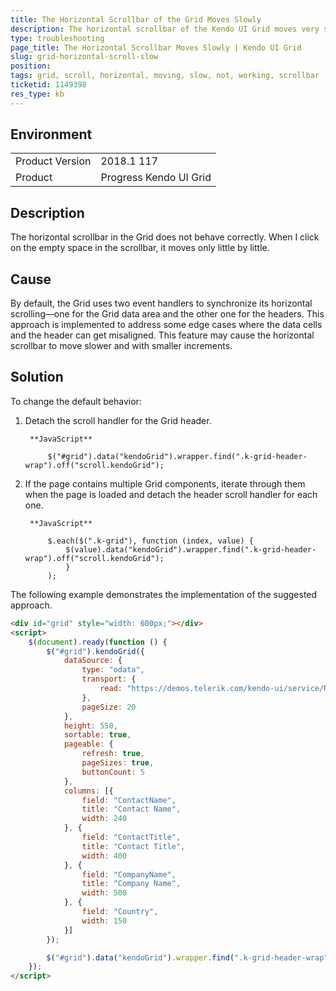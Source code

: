 ```yaml
---
title: The Horizontal Scrollbar of the Grid Moves Slowly
description: The horizontal scrollbar of the Kendo UI Grid moves very slowly.
type: troubleshooting
page_title: The Horizontal Scrollbar Moves Slowly | Kendo UI Grid
slug: grid-horizontal-scroll-slow
position:
tags: grid, scroll, horizontal, moving, slow, not, working, scrollbar
ticketid: 1149398
res_type: kb
---
```


## Environment

<table>
	<tr>
		<td>Product Version</td>
		<td>2018.1 117</td>
	</tr>
	<tr>
		<td>Product</td>
		<td>Progress Kendo UI Grid</td>
	</tr>
</table>


## Description

The horizontal scrollbar in the Grid does not behave correctly. When I click on the empty space in the scrollbar, it moves only little by little.

## Cause

By default, the Grid uses two event handlers to synchronize its horizontal scrolling&mdash;one for the Grid data area and the other one for the headers. This approach is implemented to address some edge cases where the data cells and the header can get misaligned. This feature may cause the horizontal scrollbar to move slower and with smaller increments.

## Solution

To change the default behavior:

1. Detach the scroll handler for the Grid header.

		**JavaScript**
		
			$("#grid").data("kendoGrid").wrapper.find(".k-grid-header-wrap").off("scroll.kendoGrid");
		

1. If the page contains multiple Grid components, iterate through them when the page is loaded and detach the header scroll handler for each one.

		**JavaScript**
		
			$.each($(".k-grid"), function (index, value) {
			    $(value).data("kendoGrid").wrapper.find(".k-grid-header-wrap").off("scroll.kendoGrid");
		    	}
			);

The following example demonstrates the implementation of the suggested approach.

```html
<div id="grid" style="width: 600px;"></div>
<script>
    $(document).ready(function () {
        $("#grid").kendoGrid({
            dataSource: {
                type: "odata",
                transport: {
                    read: "https://demos.telerik.com/kendo-ui/service/Northwind.svc/Customers"
                },
                pageSize: 20
            },
            height: 550,
            sortable: true,
            pageable: {
                refresh: true,
                pageSizes: true,
                buttonCount: 5
            },
            columns: [{
                field: "ContactName",
                title: "Contact Name",
                width: 240
            }, {
                field: "ContactTitle",
                title: "Contact Title",
                width: 400
            }, {
                field: "CompanyName",
                title: "Company Name",
                width: 500
            }, {
                field: "Country",
                width: 150
            }]
        });

        $("#grid").data("kendoGrid").wrapper.find(".k-grid-header-wrap").off("scroll.kendoGrid");
    });
</script>
```
